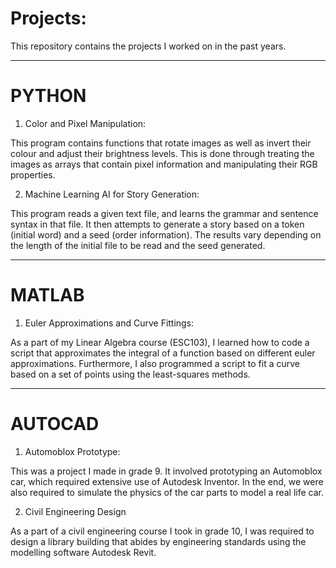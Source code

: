 # Projects:

This repository contains the projects I worked on in the past years.

--------------------------------------------------------------------------------------------------------------------------------------------

# PYTHON

1) Color and Pixel Manipulation:

This program contains functions that rotate images as well as invert their colour and adjust their brightness levels. This is done through treating the images as arrays that contain pixel information and manipulating their RGB properties.

2) Machine Learning AI for Story Generation:

This program reads a given text file, and learns the grammar and sentence syntax in that file. It then attempts to generate a story based on a token (initial word) and a seed (order information). The results vary depending on the length of the initial file to be read and the seed generated.

--------------------------------------------------------------------------------------------------------------------------------------------

# MATLAB

1) Euler Approximations and Curve Fittings:

As a part of my Linear Algebra course (ESC103), I learned how to code a script that approximates the integral of a function based on different euler approximations. Furthermore, I also programmed a script to fit a curve based on a set of points using the least-squares methods.

--------------------------------------------------------------------------------------------------------------------------------------------

# AUTOCAD

1) Automoblox Prototype:

This was a project I made in grade 9. It involved prototyping an Automoblox car, which required extensive use of Autodesk Inventor. In the end, we were also required to simulate the physics of the car parts to model a real life car.

2) Civil Engineering Design

As a part of a civil engineering course I took in grade 10, I was required to design a library building that abides by engineering standards using the modelling software Autodesk Revit.
